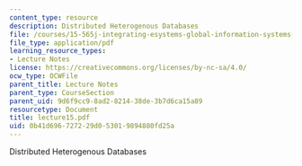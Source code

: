 ```yaml
---
content_type: resource
description: Distributed Heterogenous Databases
file: /courses/15-565j-integrating-esystems-global-information-systems-spring-2002/0b41d696727229d053019894880fd25a_lecture15.pdf
file_type: application/pdf
learning_resource_types:
- Lecture Notes
license: https://creativecommons.org/licenses/by-nc-sa/4.0/
ocw_type: OCWFile
parent_title: Lecture Notes
parent_type: CourseSection
parent_uid: 9d6f9cc9-8ad2-8214-38de-3b7d6ca15a89
resourcetype: Document
title: lecture15.pdf
uid: 0b41d696-7272-29d0-5301-9894880fd25a
---
```

Distributed Heterogenous Databases